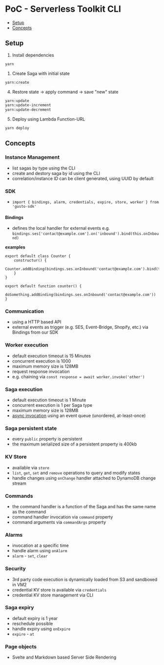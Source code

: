 # PoC - Serverless Toolkit CLI

- [Setup](#setup)
- [Concepts](#concepts)

## Setup

1. Install dependencies

```sh
yarn
```

1. Create Saga with initial state

```sh
yarn:create
```

4. Restore state -> apply command -> save "new" state

```sh
yarn:update
yarn:update-increment
yarn:update-decrement
```

5. Deploy using Lambda Function-URL

```sh
yarn deploy
```

## Concepts

### Instance Management

- list sagas by type using the CLI
- create and destory saga by id using the CLI
- correlation/instance ID can be client generated, using UUID by default 

### SDK

- `import { bindings, alarm, credentials, expire, store, worker } from 'gusto-sdk'`

#### Bindings

- defines the local handler for external events e.g. `bindings.ses['contact@example.com'].on('inbound').bind(this.onInbound)`

**examples**
```
export default class Counter {
    constructur() {
        Counter.addBinding(bindings.ses.onInbound('contact@example.com').bind(this.onEmail))
    }
}
```

```
export default function counter() {
    doSomething.addBinding(bindings.ses.onInbound('contact@example.com'))
}
```

### Communication

- using a HTTP based API
- external events as trigger (e.g. SES, Event-Bridge, Shopify, etc.) via Bindings from our SDK 

### Worker execution

- default execution timeout is 15 Minutes
- concurrent execution is 1000
- maximum memory size is 128MB
- request response invocation
- e.g. chaining via `const response = await worker.invoke('other')`

### Saga execution

- default execution timeout is 1 Minute
- concurrent execution is 1 per Saga type
- maximum memory size is 128MB
- [async invocation](https://docs.aws.amazon.com/lambda/latest/dg/invocation-async.html) using an event queue (unordered, at-least-once)

### Saga persistent state

- every `public` property is persistent 
- the maximum serialized size of a persistent property is 400kb 

### KV Store

- available via `store`
- `list`, `get`, `set` and `remove` operations to query and modify states
- handle changes using `onChange` handler attached to DynamoDB change stream

### Commands

- the command handler is a function of the Saga and has the same name as the command
- command handler invocation via `command` property
- command arguments via `commandArgs` property

### Alarms

- invocation at a specific time
- handle alarm using `onAlarm`
- `alarm` - `set`, `clear`

### Security

- 3rd party code execution is dynamically loaded from S3 and sandboxed in VM2
- credential KV store is available via `credentials`
- credential KV store management via CLI
  
### Saga expiry

- default expiry is 1 year
- reschedule possible
- handle expiry using `onExpire`
- `expire` - `at`

### Page objects

- Svelte and Markdown based Server Side Rendering 
